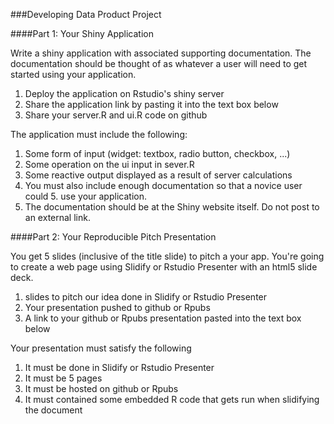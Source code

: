 
###Developing Data Product Project

####Part 1: Your Shiny Application

Write a shiny application with associated supporting documentation. The documentation should be thought of as whatever a user will need to get started using your application.

1. Deploy the application on Rstudio's shiny server
2. Share the application link by pasting it into the text box below
3. Share your server.R and ui.R code on github

The application must include the following:

1. Some form of input (widget: textbox, radio button, checkbox, ...)
2. Some operation on the ui input in sever.R
3. Some reactive output displayed as a result of server calculations
4. You must also include enough documentation so that a novice user could 5. use your application.
6. The documentation should be at the Shiny website itself. Do not post to an external link.

####Part 2: Your Reproducible Pitch Presentation

You get 5 slides (inclusive of the title slide)  to pitch a your app. You're going to create a web page using Slidify or Rstudio Presenter with an html5 slide deck.

1. slides to pitch our idea done in Slidify or Rstudio Presenter
2. Your presentation pushed to github or Rpubs
3. A link to your github or Rpubs presentation pasted into the text box below

Your presentation must satisfy the following

1. It must be done in Slidify or Rstudio Presenter
2. It must be 5 pages
3. It must be hosted on github or Rpubs
4. It must contained some embedded R code that gets run when slidifying the document